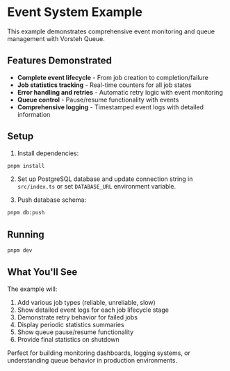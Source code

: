 # Event System Example

This example demonstrates comprehensive event monitoring and queue management with Vorsteh Queue.

## Features Demonstrated

- **Complete event lifecycle** - From job creation to completion/failure
- **Job statistics tracking** - Real-time counters for all job states
- **Error handling and retries** - Automatic retry logic with event monitoring
- **Queue control** - Pause/resume functionality with events
- **Comprehensive logging** - Timestamped event logs with detailed information

## Setup

1. Install dependencies:
```bash
pnpm install
```

2. Set up PostgreSQL database and update connection string in `src/index.ts` or set `DATABASE_URL` environment variable.

3. Push database schema:
```bash
pnpm db:push
```

## Running

```bash
pnpm dev
```

## What You'll See

The example will:
1. Add various job types (reliable, unreliable, slow)
2. Show detailed event logs for each job lifecycle stage
3. Demonstrate retry behavior for failed jobs
4. Display periodic statistics summaries
5. Show queue pause/resume functionality
6. Provide final statistics on shutdown

Perfect for building monitoring dashboards, logging systems, or understanding queue behavior in production environments.